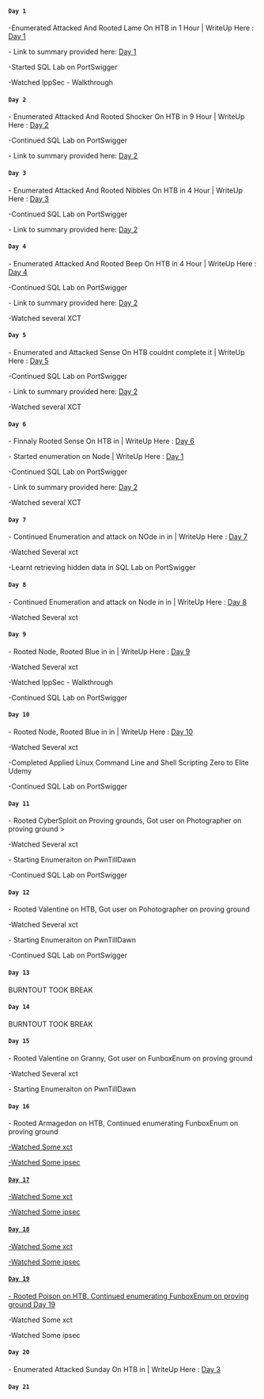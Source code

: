 ####  `Day 1`
<p>-Enumerated Attacked And Rooted Lame On HTB in 1 Hour | WriteUp Here : <a href="https://github.com/fr334aks/100-days-of-Hacking/tree/main/CyberRat/HTB/lame.md".>Day 
1</a></p>


<p>- Link to summary provided here: <a href="https://github.com/fr334aks/100-days-of-Hacking/tree/main/boynamedboy/1.Introduction&architectureoverview">Day 
1</a></p>
<p>-Started SQL Lab on PortSwigger </p>
<p>-Watched IppSec - Walkthrough</p>

####  `Day 2`
<p>- Enumerated Attacked And Rooted Shocker On HTB in 9 Hour | WriteUp Here : <a href="https://github.com/fr334aks/100-days-of-Hacking/tree/main/CyberRat/HTB/Shockermd">Day 
2</a></p>
<p>-Continued SQL Lab on PortSwigger </p>
<p>- Link to summary provided here: <a href="https://#">Day 2</a></p>


####  `Day 3`
<p>- Enumerated Attacked And Rooted Nibbles On HTB in 4 Hour | WriteUp Here : <a href="https://github.com/fr334aks/100-days-of-Hacking/tree/main/CyberRat/HTB/Nibbles.md">Day 
3</a></p>
<p>-Continued SQL Lab on PortSwigger </p>
<p>- Link to summary provided here: <a href="https://#">Day 2</a></p>


####  `Day 4`
<p>- Enumerated Attacked And Rooted Beep On HTB in 4 Hour | WriteUp Here : <a href="https://github.com/fr334aks/100-days-of-Hacking/tree/main/CyberRat/HTB/Beep.md">Day 
4</a></p>
<p>-Continued SQL Lab on PortSwigger </p>
<p>- Link to summary provided here: <a href="https://#">Day 2</a></p>
<p>-Watched several XCT </p>


####  `Day 5`
<p>- Enumerated and Attacked Sense On HTB couldnt complete it | WriteUp Here : <a href="https://github.com/fr334aks/100-days-of-Hacking/tree/main/CyberRat/HTB/Sense.md">Day 
5</a></p>
<p>-Continued SQL Lab on PortSwigger </p>
<p>- Link to summary provided here: <a href="https://#">Day 2</a></p>
<p>-Watched several XCT </p>
  
  
  
  
####  `Day 6`
<p>- Finnaly Rooted Sense On HTB in | WriteUp Here : <a href="https://github.com/fr334aks/100-days-of-Hacking/tree/main/CyberRat/HTB/Beep.md">Day 
6</a></p>
<p>- Started enumeration on Node  | WriteUp Here : <a href="https://github.com/fr334aks/100-days-of-Hacking/tree/main/CyberRat/HTB/Beep.md">Day 
1</a></p>
<p>-Continued SQL Lab on PortSwigger </p>
<p>- Link to summary provided here: <a href="https://#">Day 2</a></p>
<p>-Watched several XCT </p>

  
####  `Day 7`
<p>- Continued Enumeration and attack on NOde in in | WriteUp Here : <a href="https://github.com/fr334aks/100-days-of-Hacking/tree/main/CyberRat/HTB/Node.md">Day 
7</a></p>
<p>-Watched Several xct </p>
<p>-Learnt retrieving hidden data in SQL Lab on PortSwigger </p>



####  `Day 8`
<p>- Continued Enumeration and attack on Node in in | WriteUp Here : <a href="https://github.com/fr334aks/100-days-of-Hacking/tree/main/CyberRat/HTB/Node.md">Day 
8</a></p>

<p>-Watched Several xct</p>



####  `Day 9`
<p>- Rooted Node, Rooted Blue in in | WriteUp Here : <a href="https://github.com/fr334aks/100-days-of-Hacking/tree/main/CyberRat/HTB/Blue.md">Day 
9</a></p>
<p>-Watched Several xct </p>
<p>-Watched IppSec - Walkthrough </p>
<p>-Continued SQL Lab on PortSwigger </p>




####  `Day 10`
<p>- Rooted Node, Rooted Blue in in | WriteUp Here : <a href="https://github.com/fr334aks/100-days-of-Hacking/tree/main/CyberRat/HTB/Blue.md">Day 
10</a></p>
<p>-Watched Several xct </p>
<p>-Completed Applied Linux Command Line and Shell Scripting Zero to Elite
Udemy</p>
<p>-Continued SQL Lab on PortSwigger </p>


####  `Day 11`
<p>- Rooted CyberSploit on Proving grounds, Got user on  Photographer on proving ground ></p>
<p>-Watched Several xct </p>
<p>- Starting Enumeraiton on PwnTillDawn</p>
<p>-Continued SQL Lab on PortSwigger </p>


####  `Day 12`
<p>- Rooted Valentine on HTB, Got user on  Pohotographer on proving ground </a></p>
<p>-Watched Several xct </p>
<p>- Starting Enumeraiton on PwnTillDawn</p>
<p>-Continued SQL Lab on PortSwigger </p>

####  `Day 13`
BURNTOUT TOOK BREAK

####  `Day 14`
BURNTOUT TOOK BREAK

####  `Day 15`
<p>- Rooted Valentine on Granny, Got user on  FunboxEnum on proving ground </p>
<p>-Watched Several xct </p>
<p>- Starting Enumeraiton on PwnTillDawn</p>

####  `Day 16`
<p>- Rooted Armagedon on HTB, Continued enumerating FunboxEnum on proving ground  <a href="https://github.com/fr334aks/100-days-of-Hacking/blob/main/CyberRat/Writeups/Armagedon.md"> </p>
<p>-Watched Some xct </p>
<p>-Watched Some ipsec </p>


####  `Day 17`
<p>-Watched Some xct </p>
<p>-Watched Some ipsec </p>

####  `Day 18`
<p>-Watched Some xct </p>
<p>-Watched Some ipsec </p>

####  `Day 19`
<p>- Rooted Poison on HTB, Continued enumerating FunboxEnum on proving ground  <a href="https://github.com/fr334aks/100-days-of-Hacking/blob/main/CyberRat/Writeups/Poison.md">Day 
19</a></p>

<p>-Watched Some xct </p>
<p>-Watched Some ipsec </p>


####  `Day 20`
<p>- Enumerated Attacked Sunday On HTB in | WriteUp Here : <a href="https://github.com/fr334aks/100-days-of-Hacking/tree/main/CyberRat/HTB/Sunday.md">Day 
3</a></p>



####  `Day 21`
